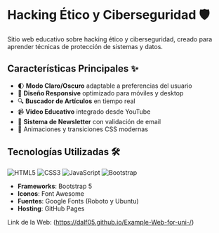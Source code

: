 # Hacking Ético y Ciberseguridad 🛡️


Sitio web educativo sobre hacking ético y ciberseguridad, creado para aprender técnicas de protección de sistemas y datos.


## Características Principales ✨

- 🌓 **Modo Claro/Oscuro** adaptable a preferencias del usuario
- 📱 **Diseño Responsive** optimizado para móviles y desktop
- 🔍 **Buscador de Artículos** en tiempo real
- 📹 **Video Educativo** integrado desde YouTube
- 📧 **Sistema de Newsletter** con validación de email
- 🎨 Animaciones y transiciones CSS modernas

## Tecnologías Utilizadas 🛠️

![HTML5](https://img.shields.io/badge/HTML5-E34F26?style=flat&logo=html5&logoColor=white)
![CSS3](https://img.shields.io/badge/CSS3-1572B6?style=flat&logo=css3&logoColor=white)
![JavaScript](https://img.shields.io/badge/JavaScript-F7DF1E?style=flat&logo=javascript&logoColor=black)
![Bootstrap](https://img.shields.io/badge/Bootstrap-7952B3?style=flat&logo=bootstrap&logoColor=white)

- **Frameworks**: Bootstrap 5
- **Iconos**: Font Awesome
- **Fuentes**: Google Fonts (Roboto y Ubuntu)
- **Hosting**: GitHub Pages

Link de la Web: (https://dalf05.github.io/Example-Web-for-uni-/)
